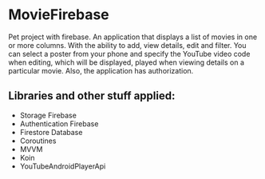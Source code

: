 # MovieFirebase

Pet project with firebase. An application that displays a list of movies in one or more columns.
With the ability to add, view details, edit and filter. You can select a poster from your phone and
specify the YouTube video code when editing, which will be displayed, played when viewing details on a particular movie.
Also, the application has authorization.

## Libraries and other stuff applied:
- Storage Firebase
- Authentication Firebase
- Firestore Database
- Coroutines
- MVVM
- Koin
- YouTubeAndroidPlayerApi